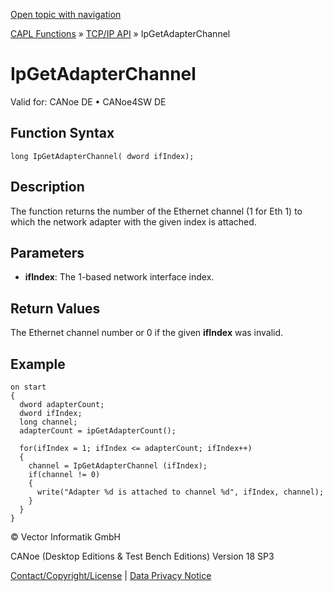 [Open topic with navigation](../../../../../CANoeDEFamily.htm#Topics/CAPLFunctions/TCPIPAPI/Functions/CAPLfunctionIPGetAdapterChannel.md)

[CAPL Functions](../../CAPLfunctions.md) » [TCP/IP API](../CAPLfunctionsTCPIPOverview.md) » IpGetAdapterChannel

# IpGetAdapterChannel

Valid for:  CANoe DE • CANoe4SW DE

## Function Syntax

```plaintext
long IpGetAdapterChannel( dword ifIndex);
```

## Description

The function returns the number of the Ethernet channel (1 for Eth 1) to which the network adapter with the given index is attached.

## Parameters

- **ifIndex**: The 1-based network interface index.

## Return Values

The Ethernet channel number or 0 if the given **ifIndex** was invalid.

## Example

```plaintext
on start
{
  dword adapterCount;
  dword ifIndex;
  long channel;
  adapterCount = ipGetAdapterCount();

  for(ifIndex = 1; ifIndex <= adapterCount; ifIndex++)
  {
    channel = IpGetAdapterChannel (ifIndex);
    if(channel != 0)
    {
      write("Adapter %d is attached to channel %d", ifIndex, channel);
    }
  }
}
```

© Vector Informatik GmbH

CANoe (Desktop Editions & Test Bench Editions) Version 18 SP3

[Contact/Copyright/License](../../../Shared/ContactCopyrightLicense.md) | [Data Privacy Notice](https://www.vector.com/int/en/company/get-info/privacy-policy/)